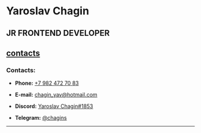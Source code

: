 # Yaroslav Chagin
## JR FRONTEND DEVELOPER
[contacts](#Contacts)
---
### Contacts:

- **Phone:** [+7 982 472 70 83](tel:+79824727083)

- **E-mail:** [chagin_yav@hotmail.com](mailto:chagin_yav@hotmail.com)

- **Discord:** [Yaroslav Chagin#1853](https://discordapp.com/users/878959404060405801)

- **Telegram:** [@chagins](https://t.me/chagins)

---
